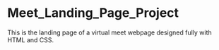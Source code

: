 # Meet_Landing_Page_Project

  This is the landing page of a virtual meet webpage designed fully with HTML and CSS.
